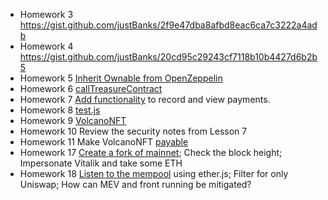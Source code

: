 - Homework 3  https://gist.github.com/justBanks/2f9e47dba8afbd8eac6ca7c3222a4adb  
- Homework 4  https://gist.github.com/justBanks/20cd95c29243cf7118b10b4427d6b2b5  
- Homework 5  [Inherit Ownable from OpenZeppelin](https://github.com/justBanks/Web3-Bootcamp-for-ETHDenver/blob/main/VolcanoCoin/contracts/VolcanoCoin.sol#L4)  
- Homework 6  [callTreasureContract](https://goerli.etherscan.io/tx/0xc664d64f8368b99871dac94ecda93367ab9402d6933849e012527713625413b3)  
- Homework 7  [Add functionality](https://github.com/justBanks/Web3-Bootcamp-for-ETHDenver/commit/86387520fa66a86392a32844a9deb9e77d2f9df9) to record and view payments.  
- Homework 8  [test.js](/VolcanoCoin/test/test.js)  
- Homework 9  [VolcanoNFT](https://gist.github.com/justBanks/c060ae1d86a56235d76bef9f4b2dadf1)  
- Homework 10 Review the security notes from Lesson 7
- Homework 11 Make VolcanoNFT [payable](https://github.com/justBanks/Web3-Bootcamp-for-ETHDenver/commit/f3b4264c371420b1f98a90aebe95fde7b2f88f1e)  
- Homework 17 [Create a fork of mainnet](https://github.com/justBanks/Web3-Bootcamp-for-ETHDenver/commit/a82c4bff60f641fb34fb3a727a1c5ae471b6489f); Check the block height; Impersonate Vitalik and take some ETH  
- Homework 18 [Listen to the mempool](https://github.com/justBanks/Web3-Bootcamp-for-ETHDenver/commit/) using ether.js; Filter for only Uniswap; How can MEV and front running be mitigated?  
  